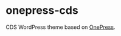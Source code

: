 # onepress-cds
CDS WordPress theme based on [OnePress](http://www.famethemes.com/preview/?theme=OnePress).
